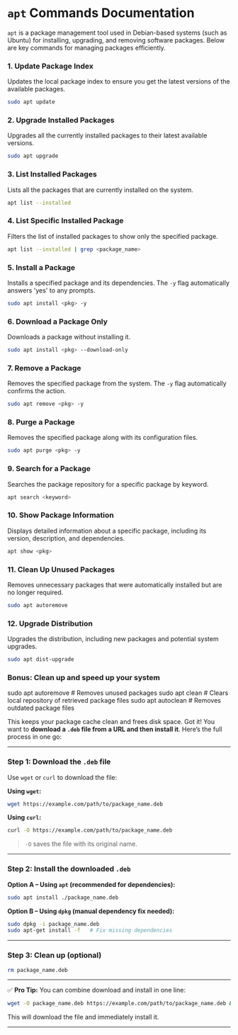 # `apt` Commands Documentation

`apt` is a package management tool used in Debian-based systems (such as Ubuntu) for installing, upgrading, and removing software packages. Below are key commands for managing packages efficiently.

### 1. Update Package Index
Updates the local package index to ensure you get the latest versions of the available packages.

```bash
sudo apt update
```

### 2. Upgrade Installed Packages
Upgrades all the currently installed packages to their latest available versions.

```bash
sudo apt upgrade
```

### 3. List Installed Packages
Lists all the packages that are currently installed on the system.

```bash
apt list --installed
```

### 4. List Specific Installed Package
Filters the list of installed packages to show only the specified package.

```bash
apt list --installed | grep <package_name>
```

### 5. Install a Package
Installs a specified package and its dependencies. The `-y` flag automatically answers 'yes' to any prompts.

```bash
sudo apt install <pkg> -y
```

### 6. Download a Package Only
Downloads a package without installing it.

```bash
sudo apt install <pkg> --download-only
```

### 7. Remove a Package
Removes the specified package from the system. The `-y` flag automatically confirms the action.

```bash
sudo apt remove <pkg> -y
```

### 8. Purge a Package
Removes the specified package along with its configuration files.

```bash
sudo apt purge <pkg> -y
```

### 9. Search for a Package
Searches the package repository for a specific package by keyword.

```bash
apt search <keyword>
```

### 10. Show Package Information
Displays detailed information about a specific package, including its version, description, and dependencies.

```bash
apt show <pkg>
```

### 11. Clean Up Unused Packages
Removes unnecessary packages that were automatically installed but are no longer required.

```bash
sudo apt autoremove
```

### 12. Upgrade Distribution
Upgrades the distribution, including new packages and potential system upgrades.

```bash
sudo apt dist-upgrade
```
### Bonus: Clean up and speed up your system

sudo apt autoremove           # Removes unused packages
sudo apt clean                # Clears local repository of retrieved package files
sudo apt autoclean            # Removes outdated package files

This keeps your package cache clean and frees disk space.
Got it! You want to **download a `.deb` file from a URL and then install it**. Here’s the full process in one go:

---

### **Step 1: Download the `.deb` file**

Use `wget` or `curl` to download the file:

**Using `wget`:**

```bash
wget https://example.com/path/to/package_name.deb
```

**Using `curl`:**

```bash
curl -O https://example.com/path/to/package_name.deb
```

> `-O` saves the file with its original name.

---

### **Step 2: Install the downloaded `.deb`**

**Option A – Using `apt` (recommended for dependencies):**

```bash
sudo apt install ./package_name.deb
```

**Option B – Using `dpkg` (manual dependency fix needed):**

```bash
sudo dpkg -i package_name.deb
sudo apt-get install -f   # Fix missing dependencies
```

---

### **Step 3: Clean up (optional)**

```bash
rm package_name.deb
```

---

✅ **Pro Tip:** You can combine download and install in one line:

```bash
wget -O package_name.deb https://example.com/path/to/package_name.deb && sudo apt install ./package_name.deb
```

This will download the file and immediately install it.

---
